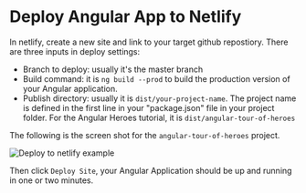# Deploy Angular App to Netlify

In netlify, create a new site and link to your target github repostiory. There are three inputs in deploy settings:

- Branch to deploy: usually it's the master branch
- Build command: it is `ng build --prod` to build the production version of your Angular application.
- Publish directory: usually it is `dist/your-project-name`. The project name is defined in the first line in your "package.json" file in your project folder. For the Angular Heroes tutorial, it is `dist/angular-tour-of-heroes`

The following is the screen shot for the `angular-tour-of-heroes` project.

![Deploy to netlify example](./deploy-to-netlify.png)

Then click `Deploy Site`, your Angular Application should be up and running in one or two minutes.
